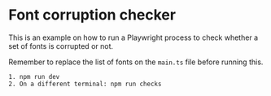 # Font corruption checker

This is an example on how to run a Playwright process to check whether a set of fonts is corrupted or not.

Remember to replace the list of fonts on the `main.ts` file before running this.

```
1. npm run dev
2. On a different terminal: npm run checks
```
